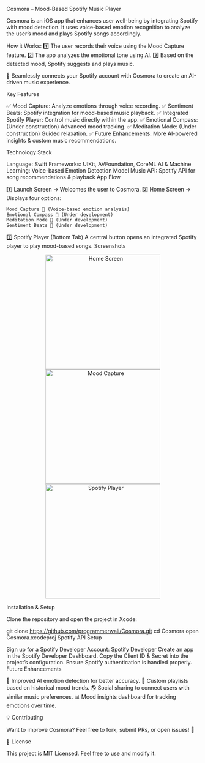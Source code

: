 Cosmora – Mood-Based Spotify Music Player

Cosmora is an iOS app that enhances user well-being by integrating Spotify with mood detection. It uses voice-based emotion recognition to analyze the user’s mood and plays Spotify songs accordingly.

 How it Works:
1️⃣ The user records their voice using the Mood Capture feature.
2️⃣ The app analyzes the emotional tone using AI.
3️⃣ Based on the detected mood, Spotify suggests and plays music.

🔗 Seamlessly connects your Spotify account with Cosmora to create an AI-driven music experience.

Key Features

✅  Mood Capture: Analyze emotions through voice recording.
✅  Sentiment Beats: Spotify integration for mood-based music playback.
✅  Integrated Spotify Player: Control music directly within the app.
✅  Emotional Compass: (Under construction) Advanced mood tracking.
✅  Meditation Mode: (Under construction) Guided relaxation.
✅  Future Enhancements: More AI-powered insights & custom music recommendations.

Technology Stack

Language: Swift
Frameworks: UIKit, AVFoundation, CoreML
AI & Machine Learning: Voice-based Emotion Detection Model
Music API: Spotify API for song recommendations & playback
App Flow

1️⃣ Launch Screen → Welcomes the user to Cosmora.
2️⃣ Home Screen → Displays four options:

    Mood Capture 🎤 (Voice-based emotion analysis)
    Emotional Compass 🧭 (Under development)
    Meditation Mode 🧘 (Under development)
    Sentiment Beats 🎵 (Under development)
    
3️⃣ Spotify Player (Bottom Tab) 
A central button opens an integrated Spotify player to play mood-based songs.
Screenshots

<p align="center"> <img src="docs/launchscreen_one.png" width="300" alt="Home Screen"> <img src="docs/launchscreen_2.png" width="300" alt="Mood Capture"> <img src="docs/launchscreen_3.png" width="300" alt="Spotify Player"> </p>
Installation & Setup

Clone the repository and open the project in Xcode:

git clone https://github.com/programmerwali/Cosmora.git
cd Cosmora
open Cosmora.xcodeproj
Spotify API Setup

Sign up for a Spotify Developer Account: Spotify Developer
Create an app in the Spotify Developer Dashboard.
Copy the Client ID & Secret into the project’s configuration.
Ensure Spotify authentication is handled properly.
Future Enhancements

🚀 Improved AI emotion detection for better accuracy.
🎵 Custom playlists based on historical mood trends.
🌎 Social sharing to connect users with similar music preferences.
📊 Mood insights dashboard for tracking emotions over time.



💡 Contributing

Want to improve Cosmora? Feel free to fork, submit PRs, or open issues! 🚀

📄 License

This project is MIT Licensed. Feel free to use and modify it.
